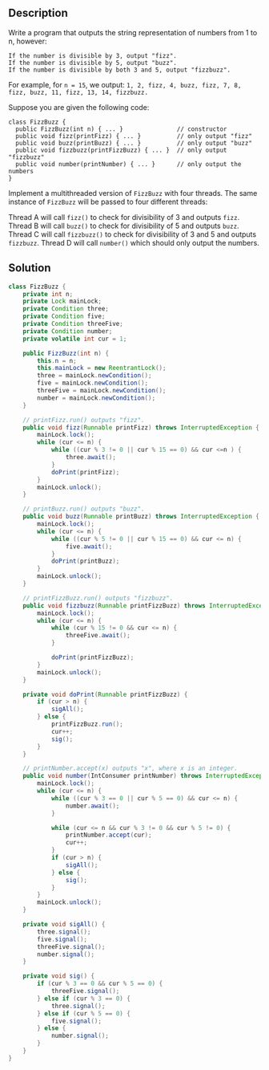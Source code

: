 ## Description

Write a program that outputs the string representation of numbers from 1 to n, however:
```
If the number is divisible by 3, output "fizz".
If the number is divisible by 5, output "buzz".
If the number is divisible by both 3 and 5, output "fizzbuzz".
```
For example, for ```n = 15```, we output: ```1, 2, fizz, 4, buzz, fizz, 7, 8, fizz, buzz, 11, fizz, 13, 14, fizzbuzz.```

Suppose you are given the following code:
```
class FizzBuzz {
  public FizzBuzz(int n) { ... }               // constructor
  public void fizz(printFizz) { ... }          // only output "fizz"
  public void buzz(printBuzz) { ... }          // only output "buzz"
  public void fizzbuzz(printFizzBuzz) { ... }  // only output "fizzbuzz"
  public void number(printNumber) { ... }      // only output the numbers
}
```
Implement a multithreaded version of ```FizzBuzz``` with four threads. The same instance of ```FizzBuzz``` will be passed to four different threads:

Thread A will call  ```fizz()``` to check for divisibility of 3 and outputs ```fizz```.
Thread B will call ```buzz()``` to check for divisibility of 5 and outputs ```buzz```.
Thread C will call ```fizzbuzz()``` to check for divisibility of 3 and 5 and outputs ```fizzbuzz```.
Thread D will call ```number()``` which should only output the numbers.

## Solution

```java
class FizzBuzz {
    private int n;
    private Lock mainLock;
    private Condition three;
    private Condition five;
    private Condition threeFive;
    private Condition number;
    private volatile int cur = 1;

    public FizzBuzz(int n) {
        this.n = n;
        this.mainLock = new ReentrantLock();
        three = mainLock.newCondition();
        five = mainLock.newCondition();
        threeFive = mainLock.newCondition();
        number = mainLock.newCondition();
    }

    // printFizz.run() outputs "fizz".
    public void fizz(Runnable printFizz) throws InterruptedException {
        mainLock.lock();
        while (cur <= n) {
            while ((cur % 3 != 0 || cur % 15 == 0) && cur <=n ) {
                three.await();
            }
            doPrint(printFizz);
        }
        mainLock.unlock();
    }

    // printBuzz.run() outputs "buzz".
    public void buzz(Runnable printBuzz) throws InterruptedException {
        mainLock.lock();
        while (cur <= n) {
            while ((cur % 5 != 0 || cur % 15 == 0) && cur <= n) {
                five.await();
            }
            doPrint(printBuzz);
        }
        mainLock.unlock();
    }

    // printFizzBuzz.run() outputs "fizzbuzz".
    public void fizzbuzz(Runnable printFizzBuzz) throws InterruptedException {
        mainLock.lock();
        while (cur <= n) {
            while (cur % 15 != 0 && cur <= n) {
                threeFive.await();
            }

            doPrint(printFizzBuzz);
        }
        mainLock.unlock();
    }

    private void doPrint(Runnable printFizzBuzz) {
        if (cur > n) {
            sigAll();
        } else {
            printFizzBuzz.run();
            cur++;
            sig();
        }
    }

    // printNumber.accept(x) outputs "x", where x is an integer.
    public void number(IntConsumer printNumber) throws InterruptedException {
        mainLock.lock();
        while (cur <= n) {
            while ((cur % 3 == 0 || cur % 5 == 0) && cur <= n) {
                number.await();
            }

            while (cur <= n && cur % 3 != 0 && cur % 5 != 0) {
                printNumber.accept(cur);
                cur++;
            }
            if (cur > n) {
                sigAll();
            } else {
                sig();
            }
        }
        mainLock.unlock();
    }

    private void sigAll() {
        three.signal();
        five.signal();
        threeFive.signal();
        number.signal();
    }

    private void sig() {
        if (cur % 3 == 0 && cur % 5 == 0) {
            threeFive.signal();
        } else if (cur % 3 == 0) {
            three.signal();
        } else if (cur % 5 == 0) {
            five.signal();
        } else {
            number.signal();
        }
    }
}
```
